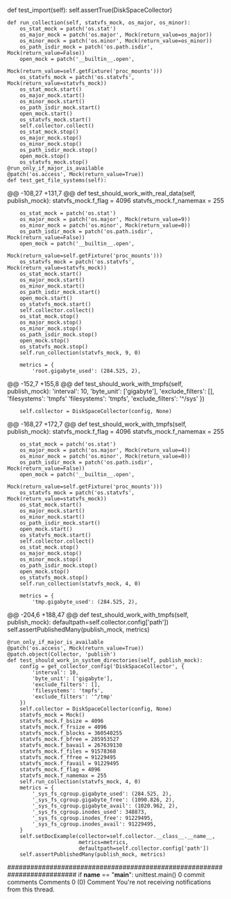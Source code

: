  def test_import(self):
        self.assertTrue(DiskSpaceCollector)

    def run_collection(self, statvfs_mock, os_major, os_minor):
        os_stat_mock = patch('os.stat')
        os_major_mock = patch('os.major', Mock(return_value=os_major))
        os_minor_mock = patch('os.minor', Mock(return_value=os_minor))
        os_path_isdir_mock = patch('os.path.isdir', Mock(return_value=False))
        open_mock = patch('__builtin__.open',
                          Mock(return_value=self.getFixture('proc_mounts')))
        os_statvfs_mock = patch('os.statvfs', Mock(return_value=statvfs_mock))
        os_stat_mock.start()
        os_major_mock.start()
        os_minor_mock.start()
        os_path_isdir_mock.start()
        open_mock.start()
        os_statvfs_mock.start()
        self.collector.collect()
        os_stat_mock.stop()
        os_major_mock.stop()
        os_minor_mock.stop()
        os_path_isdir_mock.stop()
        open_mock.stop()
        os_statvfs_mock.stop()
    @run_only_if_major_is_available
    @patch('os.access', Mock(return_value=True))
    def test_get_file_systems(self):
@@ -108,27 +131,7 @@ def test_should_work_with_real_data(self, publish_mock):
        statvfs_mock.f_flag = 4096
        statvfs_mock.f_namemax = 255

        os_stat_mock = patch('os.stat')
        os_major_mock = patch('os.major', Mock(return_value=9))
        os_minor_mock = patch('os.minor', Mock(return_value=0))
        os_path_isdir_mock = patch('os.path.isdir', Mock(return_value=False))
        open_mock = patch('__builtin__.open',
                          Mock(return_value=self.getFixture('proc_mounts')))
        os_statvfs_mock = patch('os.statvfs', Mock(return_value=statvfs_mock))
        os_stat_mock.start()
        os_major_mock.start()
        os_minor_mock.start()
        os_path_isdir_mock.start()
        open_mock.start()
        os_statvfs_mock.start()
        self.collector.collect()
        os_stat_mock.stop()
        os_major_mock.stop()
        os_minor_mock.stop()
        os_path_isdir_mock.stop()
        open_mock.stop()
        os_statvfs_mock.stop()
        self.run_collection(statvfs_mock, 9, 0)

        metrics = {
            'root.gigabyte_used': (284.525, 2),
@@ -152,7 +155,8 @@ def test_should_work_with_tmpfs(self, publish_mock):
            'interval': 10,
            'byte_unit': ['gigabyte'],
            'exclude_filters': [],
            'filesystems': 'tmpfs'
            'filesystems': 'tmpfs',
            'exclude_filters': '^/sys'
        })

        self.collector = DiskSpaceCollector(config, None)
@@ -168,27 +172,7 @@ def test_should_work_with_tmpfs(self, publish_mock):
        statvfs_mock.f_flag = 4096
        statvfs_mock.f_namemax = 255

        os_stat_mock = patch('os.stat')
        os_major_mock = patch('os.major', Mock(return_value=4))
        os_minor_mock = patch('os.minor', Mock(return_value=0))
        os_path_isdir_mock = patch('os.path.isdir', Mock(return_value=False))
        open_mock = patch('__builtin__.open',
                          Mock(return_value=self.getFixture('proc_mounts')))
        os_statvfs_mock = patch('os.statvfs', Mock(return_value=statvfs_mock))
        os_stat_mock.start()
        os_major_mock.start()
        os_minor_mock.start()
        os_path_isdir_mock.start()
        open_mock.start()
        os_statvfs_mock.start()
        self.collector.collect()
        os_stat_mock.stop()
        os_major_mock.stop()
        os_minor_mock.stop()
        os_path_isdir_mock.stop()
        open_mock.stop()
        os_statvfs_mock.stop()
        self.run_collection(statvfs_mock, 4, 0)

        metrics = {
            'tmp.gigabyte_used': (284.525, 2),
@@ -204,6 +188,47 @@ def test_should_work_with_tmpfs(self, publish_mock):
                           defaultpath=self.collector.config['path'])
        self.assertPublishedMany(publish_mock, metrics)

    @run_only_if_major_is_available
    @patch('os.access', Mock(return_value=True))
    @patch.object(Collector, 'publish')
    def test_should_work_in_system_directories(self, publish_mock):
        config = get_collector_config('DiskSpaceCollector', {
            'interval': 10,
            'byte_unit': ['gigabyte'],
            'exclude_filters': [],
            'filesystems': 'tmpfs',
            'exclude_filters': '^/tmp'
        })
        self.collector = DiskSpaceCollector(config, None)
        statvfs_mock = Mock()
        statvfs_mock.f_bsize = 4096
        statvfs_mock.f_frsize = 4096
        statvfs_mock.f_blocks = 360540255
        statvfs_mock.f_bfree = 285953527
        statvfs_mock.f_bavail = 267639130
        statvfs_mock.f_files = 91578368
        statvfs_mock.f_ffree = 91229495
        statvfs_mock.f_favail = 91229495
        statvfs_mock.f_flag = 4096
        statvfs_mock.f_namemax = 255
        self.run_collection(statvfs_mock, 4, 0)
        metrics = {
            '_sys_fs_cgroup.gigabyte_used': (284.525, 2),
            '_sys_fs_cgroup.gigabyte_free': (1090.826, 2),
            '_sys_fs_cgroup.gigabyte_avail': (1020.962, 2),
            '_sys_fs_cgroup.inodes_used': 348873,
            '_sys_fs_cgroup.inodes_free': 91229495,
            '_sys_fs_cgroup.inodes_avail': 91229495,
        }
        self.setDocExample(collector=self.collector.__class__.__name__,
                           metrics=metrics,
                           defaultpath=self.collector.config['path'])
        self.assertPublishedMany(publish_mock, metrics)
##########################################################################
if __name__ == "__main__":
    unittest.main()
0 commit comments
Comments
0
 (0)
Comment
You're not receiving notifications from this thread.
